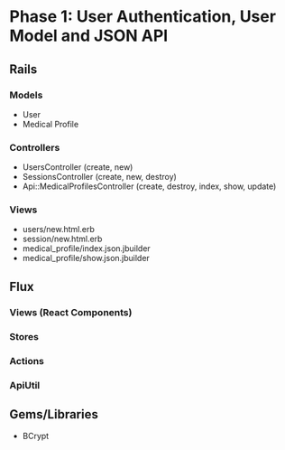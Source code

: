 # Phase 1: User Authentication, User Model and JSON API

## Rails
### Models
* User
* Medical Profile

### Controllers
* UsersController (create, new)
* SessionsController (create, new, destroy)
* Api::MedicalProfilesController (create, destroy, index, show, update)

### Views
* users/new.html.erb
* session/new.html.erb
* medical_profile/index.json.jbuilder
* medical_profile/show.json.jbuilder

## Flux
### Views (React Components)

### Stores

### Actions

### ApiUtil

## Gems/Libraries
* BCrypt